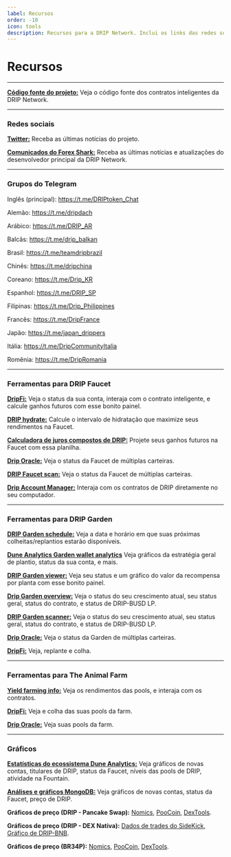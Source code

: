 ```yaml
---
label: Recursos
order: -10
icon: tools
description: Recursos para a DRIP Network. Inclui os links das redes sociais, grupos do Telegram, ferramentas auxiliadoras, sites de análises e gráficos.
---
```


# Recursos

---

**[Código fonte do projeto:](https://github.com/CryptoKira/Drip.community.contracts)**
Veja o código fonte dos contratos inteligentes da DRIP Network.

---

### Redes sociais

**[Twitter:](https://twitter.com/DRIPcommunity)**
Receba as últimas notícias do projeto.

**[Comunicados do Forex Shark:](https://t.me/forexsharkcalls)**
Receba as últimas notícias e atualizações do desenvolvedor principal da DRIP Network.

---

### Grupos do Telegram

Inglês (principal): https://t.me/DRIPtoken_Chat

Alemão: https://t.me/dripdach

Arábico: https://t.me/DRIP_AR

Balcãs: https://t.me/drip_balkan

Brasil: https://t.me/teamdripbrazil

Chinês: https://t.me/dripchina

Coreano: https://t.me/Drip_KR

Espanhol: https://t.me/DRIP_SP

Filipinas: https://t.me/Drip_Philippines

Francês: https://t.me/DripFrance

Japão: https://t.me/japan_drippers

Itália: https://t.me/DripCommunityItalia

Romênia: https://t.me/DripRomania

---

### Ferramentas para DRIP Faucet

**[DripFi:](https://dripfi.app)**
Veja o status da sua conta, interaja com o contrato inteligente, e calcule ganhos futuros com esse bonito painel.

**[DRIP hydrate:](https://drip-hydrate.com)**
Calcule o intervalo de hidratação que maximize seus rendimentos na Faucet.

**[Calculadora de juros compostos de DRIP:](https://docs.google.com/spreadsheets/d/1HxWMR-wxjvDB3Ui1BQNMHK8yyGy4X3YHycsKwH-4bl8)**
Projete seus ganhos futuros na Faucet com essa planilha.

**[Drip Oracle:](https://driporacle.com/)**
Veja o status da Faucet de múltiplas carteiras.

**[DRIP Faucet scan:](https://drip-scan.netlify.app/faucet)**
Veja o status da Faucet de múltiplas carteiras.

**[Drip Account Manager:](https://github.com/CryptoDefiTools/drip-account-manager)**
Interaja com os contratos de DRIP diretamente no seu computador.

---

### Ferramentas para DRIP Garden

**[DRIP Garden schedule:](https://drip-scan.netlify.app/garden)**
Veja a data e horário em que suas próximas colheitas/replantios estarão disponíveis.

**[Dune Analytics Garden wallet analytics](https://dune.xyz/crypto586/GARDEN)**
Veja gráficos da estratégia geral de plantio, status da sua conta, e mais.

**[DRIP Garden viewer:](https://www.dripviewer.com)**
Veja seu status e um gráfico do valor da recompensa por planta com esse bonito painel.

**[Drip Garden overview:](https://drip.formulate.finance/garden)**
Veja o status do seu crescimento atual, seu status geral, status do contrato, e status de DRIP-BUSD LP.

**[DRIP Garden scanner:](https://drip-garden-scanner.netlify.app)**
Veja o status do seu crescimento atual, seu status geral, status do contrato, e status de DRIP-BUSD LP.

**[Drip Oracle:](https://driporacle.com/)**
Veja o status da Garden de múltiplas carteiras.

**[DripFi:](https://dripfi.app/garden/)**
Veja, replante e colha.

---

### Ferramentas para The Animal Farm

**[Yield farming info:](https://vfat.tools/bsc/theanimal)**
Veja os rendimentos das pools, e interaja com os contratos.

**[DripFi:](https://dripfi.app/animal-farm)**
Veja e colha das suas pools da farm.

**[Drip Oracle:](https://driporacle.com/animalfarm)**
Veja suas pools da farm.

---

### Gráficos

**[Estatísticas do ecossistema Dune Analytics:](https://dune.xyz/dripstats/DRIP-Token)**
Veja gráficos de novas contas, titulares de DRIP, status da Faucet, níveis das pools de DRIP, atividade na Fountain.

**[Análises e gráficos MongoDB:](https://bit.ly/3hpJ7gR)**
Veja gráficos de novas contas, status da Faucet, preço de DRIP.

**Gráficos de preço (DRIP - Pancake Swap):**
[ Nomics](https://nomics.com/assets/drip3-drip-token), [PooCoin](https://poocoin.app/tokens/0x20f663cea80face82acdfa3aae6862d246ce0333), [DexTools](https://www.dextools.io/app/bsc/pair-explorer/0xa0feb3c81a36e885b6608df7f0ff69db97491b58).

**Gráficos de preço (DRIP - DEX Nativa):**
[ Dados de trades do SideKick](https://sidekick.finance/DripWatcher), [Gráfico de DRIP-BNB](https://drip-trading-view.herokuapp.com).

**Gráficos de preço (BR34P):**
[ Nomics](https://nomics.com/assets/br34p-br34p), [PooCoin](https://poocoin.app/tokens/0xa86d305a36cdb815af991834b46ad3d7fbb38523), [DexTools](https://www.dextools.io/app/bsc/pair-explorer/0xa86d305a36cdb815af991834b46ad3d7fbb38523).  
